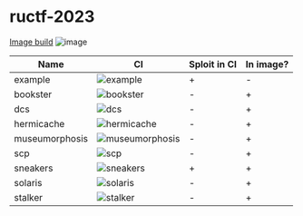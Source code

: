 # ructf-2023

[Image build](https://github.com/HackerDom/ructf-finals-2023/actions/workflows/rebuild_image.yml) ![image](https://github.com/HackerDom/ructf-finals-2023/actions/workflows/rebuild_image.yml/badge.svg)

|Name    |CI|Sploit in CI |In image?| 
|---     |---|---|---|
|example|![example](https://github.com/HackerDom/ructf-finals-2023/actions/workflows/check_bookster.yml/badge.svg)|+|-|
|bookster|![bookster](https://github.com/HackerDom/ructf-finals-2023/actions/workflows/check_bookster.yml/badge.svg)|-|+|
|dcs|![dcs](https://github.com/HackerDom/ructf-finals-2023/actions/workflows/check_dcs.yml/badge.svg)|-|+|
|hermicache|![hermicache](https://github.com/HackerDom/ructf-finals-2023/actions/workflows/check_hermicache.yml/badge.svg)|-|+|
|museumorphosis|![museumorphosis](https://github.com/HackerDom/ructf-finals-2023/actions/workflows/check_museumorphosis.yml/badge.svg)|-|+|
|scp|![scp](https://github.com/HackerDom/ructf-finals-2023/actions/workflows/check_scp.yml/badge.svg)|-|+|
|sneakers|![sneakers](https://github.com/HackerDom/ructf-finals-2023/actions/workflows/check_sneakers.yml/badge.svg)|+|+|
|solaris |![solaris](https://github.com/HackerDom/ructf-finals-2023/actions/workflows/check_solaris.yml/badge.svg)|-|+|
|stalker|![stalker](https://github.com/HackerDom/ructf-finals-2023/actions/workflows/check_stalker.yml/badge.svg)|-|+|




